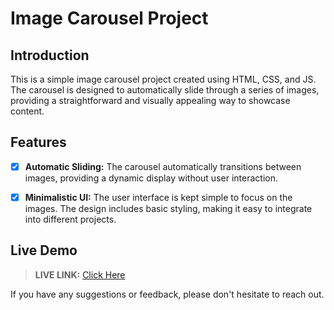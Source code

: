 # Image Carousel Project

## Introduction

This is a simple image carousel project created using HTML, CSS, and JS. The carousel is designed to automatically slide through a series of images, providing a straightforward and visually appealing way to showcase content.

## Features

* [x] **Automatic Sliding:** The carousel automatically transitions between images, providing a dynamic display without user interaction.

* [x] **Minimalistic UI:** The user interface is kept simple to focus on the images. The design includes basic styling, making it easy to integrate into different projects.

## Live Demo

> __LIVE LINK:__ [Click Here](https://yuvrajshrirame.github.io/javascript-projects/06-image-carousel/index.html "Open Image Carousel Project")

If you have any suggestions or feedback, please don't hesitate to reach out.